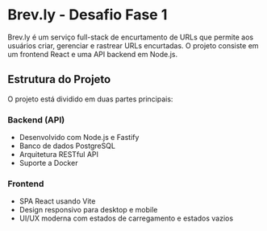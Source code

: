 # Brev.ly - Desafio Fase 1

Brev.ly é um serviço full-stack de encurtamento de URLs que permite aos usuários criar, gerenciar e rastrear URLs encurtadas. O projeto consiste em um frontend React e uma API backend em Node.js.

## Estrutura do Projeto

O projeto está dividido em duas partes principais:

### Backend (API)
- Desenvolvido com Node.js e Fastify
- Banco de dados PostgreSQL
- Arquitetura RESTful API
- Suporte a Docker

### Frontend
- SPA React usando Vite
- Design responsivo para desktop e mobile
- UI/UX moderna com estados de carregamento e estados vazios
